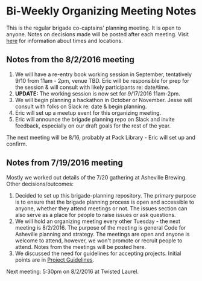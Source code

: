 # Bi-Weekly Organizing Meeting Notes

This is the regular brigade co-captains' planning meeting. It is open to anyone. Notes on decisions made will be posted after each meeting. Visit [here](https://www.meetup.com/Code-for-Asheville/events/lpltwlyvlbvb/) for information about times and locations.

## Notes from the 8/2/2016 meeting

1. We will have a re-entry book working session in September, tentatively 9/10 from 11am - 2pm, venue TBD. Eric will be responsible for prep for the session & will consult with likely participants re: date/time.
2. 
    **UPDATE:** The working session is now set for 9/17/2016 11am-2pm. 
2. We will begin planning a hackathon in October or November. Jesse will consult with folks on Slack re: date & begin planning.
3. Eric will set up a meetup event for this organizing meeting.
4. Eric will announce the brigade planning repo on Slack and invite feedback, especially on our draft goals for the rest of the year.

The next meeting will be 8/16, probably at Pack Library - Eric will set up and confirm.

## Notes from 7/19/2016 meeting
Mostly we worked out details of the 7/20 gathering at Asheville Brewing. Other decisions/outcomes:

1. Decided to set up this brigade-planning repository. The primary purpose is to ensure that the brigade planning process is open and accessible to anyone, whether they attend meetings or not. The issues section can also serve as a place for people to raise issues or ask questions.
2. We will hold an organizing meeting every other Tuesday - the next meeting is 8/2/2016. The purpose of the meeting is general Code for Asheville planning and strategy. The meetings are open and anyone is welcome to attend, however, we won't promote or recruit people to attend. Notes from the meetings will be posted here.
3. We discussed the need for guidelines for accepting projects. Initial points are in [Project Guidelines](../projects/project-guidelines.md).

Next meeting: 5:30pm on 8/2/2016 at Twisted Laurel.
